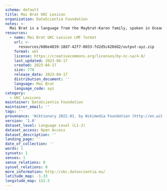 ```yaml
---
schema: default
title: Mai Brat UKC Lexicon
organization: DataScientia Foundation
notes: >-
  Mai Brat is a language from the Maybrat-Karon family, spoken in Oceania. The UKC Lexicon of Mai Brat is represented as a lexico-semantic network. It consists of words, word senses, synsets, as well as sense-level and synset-level relationships.
resources:
  - name: Mai Brat UKC Lexicon LMF format
    url: >-
      resources/686e4839-18d7-42f7-8033-fd2d5c420dd2/output-ayz.zip
    format: xml
    license: https://creativecommons.org/licenses/by-nc-sa/4.0/
    last_updated: 2023-04-17
    created: 2023-04-17
    size: 770
    release_date: 2023-04-17
    distribution_document: ''
    language: Mai Brat
    language_code: ayz
category:
  - UKC Lexicons
maintainer: DataScientia Foundation
maintainer_email: ''
tags: ''
provenance: 'Wiktionary 2022.01. by Wikimedia Foundation (http://en.wiktionary.org); Princeton WordNet 2.1 by Princeton University (https://wordnet.princeton.edu)'
version: '1.0'
dataset_level: Language Level (L1-2)
dataset_access: Open Access
dataset_description: ''
landing_page: ''
date_of_collection: ''
words: 1
synsets: 1
senses: 1
sense_relations: 0
synset_relations: 0
more_information: http://ukc.datascientia.eu/
latitude_map: -1.33
longitude_map: 132.5
---
```

